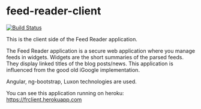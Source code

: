 # feed-reader-client

[![Build Status](https://travis-ci.com/taha-sk/feed-reader-client.svg?branch=master)](https://travis-ci.com/taha-sk/feed-reader-client)

This is the client side of the Feed Reader application. 

The Feed Reader application is a secure web application where you manage feeds in widgets. Widgets are the short summaries of the parsed feeds. They display linked titles of the blog posts/news. This application is influenced from the good old iGoogle implementation.

Angular, ng-bootstrap, Luxon technologies are used.

You can see this application running on heroku:
https://frclient.herokuapp.com
